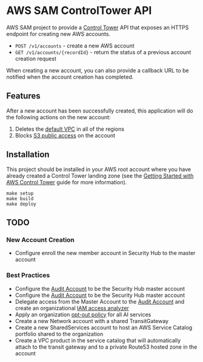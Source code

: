# AWS SAM ControlTower API

AWS SAM project to provide a [Control Tower](https://aws.amazon.com/controltower/) API that exposes an HTTPS endpoint for creating new AWS accounts.

- `POST /v1/accounts` - create a new AWS account
- `GET /v1/accounts/{recordId}` - return the status of a previous account creation request

When creating a new account, you can also provide a callback URL to be notified when the account creation has completed.

## Features

After a new account has been successfully created, this application will do the following actions on the new account:

1. Deletes the [default VPC](https://docs.aws.amazon.com/vpc/latest/userguide/default-vpc.html) in all of the regions
2. Blocks [S3 public access](https://docs.aws.amazon.com/AmazonS3/latest/dev/access-control-block-public-access.html) on the account

## Installation

This project should be installed in your AWS root account where you have already created a Control Tower landing zone (see the [Getting Started with AWS Control Tower](https://docs.aws.amazon.com/controltower/latest/userguide/getting-started-with-control-tower.html) guide for more information).

```
make setup
make build
make deploy
```

## TODO

### New Account Creation

- Configure enroll the new member account in Security Hub to the master account

### Best Practices

- Configure the [Audit Account](https://docs.aws.amazon.com/controltower/latest/userguide/how-control-tower-works.html#what-is-audit) to be the Security Hub master account
- Configure the [Audit Account](https://docs.aws.amazon.com/controltower/latest/userguide/how-control-tower-works.html#what-is-audit) to be the Security Hub master account
- Delegate access from the Master Account to the [Audit Account](https://docs.aws.amazon.com/controltower/latest/userguide/how-control-tower-works.html#what-is-audit) and create an organizational [IAM access analyzer](https://docs.aws.amazon.com/IAM/latest/UserGuide/what-is-access-analyzer.html)
- Apply an organization [opt-out policy](https://docs.aws.amazon.com/organizations/latest/userguide/orgs_manage_policies_ai-opt-out_syntax.html#ai-opt-out-policy-examples) for all AI services
- Create a new Network account with a shared TransitGateway
- Create a new SharedServices account to host an AWS Service Catalog portfolio shared to the organization
- Create a VPC product in the service catalog that will automatically attach to the transit gateway and to a private Route53 hosted zone in the account

